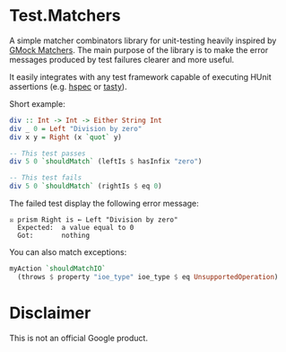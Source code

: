 # Test.Matchers

A simple matcher combinators library for unit-testing heavily inspired
by [GMock
Matchers](https://github.com/google/googletest/blob/master/googlemock/docs/CheatSheet.md#matchers).
The main purpose of the library is to make the error messages produced
by test failures clearer and more useful.

It easily integrates with any test framework capable of executing
HUnit assertions (e.g. [hspec](https://hspec.github.io) or
[tasty](https://github.com/feuerbach/tasty)).

Short example:

```haskell
div :: Int -> Int -> Either String Int
div _ 0 = Left "Division by zero"
div x y = Right (x `quot` y)

-- This test passes
div 5 0 `shouldMatch` (leftIs $ hasInfix "zero")

-- This test fails
div 5 0 `shouldMatch` (rightIs $ eq 0)
```


The failed test display the following error message:

```
☒ prism Right is ← Left "Division by zero"
  Expected:  a value equal to 0
  Got:       nothing
```

You can also match exceptions:

```haskell
myAction `shouldMatchIO`
  (throws $ property "ioe_type" ioe_type $ eq UnsupportedOperation)
```

# Disclaimer

This is not an official Google product.
